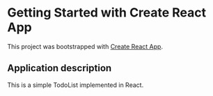 # Getting Started with Create React App

This project was bootstrapped with [Create React App](https://github.com/facebook/create-react-app).

## Application description

This is a simple TodoList implemented in React.



